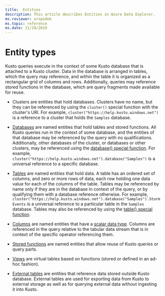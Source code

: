```yaml
---
title:  Entities
description: This article describes Entities in Azure Data Explorer.
ms.reviewer: orspodek
ms.topic: reference
ms.date: 11/19/2019
---
```

# Entity types

Kusto queries execute in the context of some Kusto database that is attached to a Kusto cluster. Data in the database is arranged in tables, which the query may reference, and within the table it is organized as a rectangular grid of columns and rows. Additionally, queries may reference stored functions in the database, which are query fragments made available for reuse.

* Clusters are entities that hold databases. Clusters have no name, but they can be referenced by using the `cluster()` special function with the cluster's URI. For example, `cluster("https://help.kusto.windows.net")` is a reference to a cluster that holds the `Samples` database.

* [Databases](./databases.md) are named entities that hold tables and stored functions. All Kusto queries run in the context of some database, and the entities of that database may be referenced by the query with no qualifications. Additionally, other databases of the cluster, or databases or other clusters, may be referenced using the [database() special function](../databasefunction.md). For example, `cluster("https://help.kusto.windows.net").database("Samples")` is a universal reference to a specific database.

* [Tables](./tables.md) are named entities that hold data. A table has an ordered set of columns, and zero or more rows of data, each row holding one data value for each of the columns of the table. Tables may be referenced by name only if they are in the database in context of the query, or by qualifying them with a database reference otherwise. For example, `cluster("https://help.kusto.windows.net").database("Samples").StormEvents` is a universal reference to a particular table in the `Samples` database. Tables may also be referenced by using the [table() special function](../tablefunction.md).

* [Columns](./columns.md) are named entities that have a [scalar data type](../scalar-data-types/index.md). Columns are referenced in the query relative to the tabular data stream that is in context of the specific operator referencing them.

* [Stored functions](./stored-functions.md) are named entities that allow reuse of Kusto queries or query parts.

* [Views](./views.md) are virtual tables based on functions (stored or defined in an ad-hoc fashion).

* [External tables](./externaltables.md) are entities that reference data stored outside Kusto database. External tables are used for exporting data from Kusto to external storage as well as for querying external data without ingesting it into Kusto.
